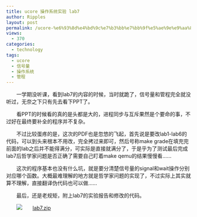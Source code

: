 ```yaml
---
title: ucore 操作系统实验 lab7
author: Ripples
layout: post
permalink: /ucore-%e6%93%8d%e4%bd%9c%e7%b3%bb%e7%bb%9f%e5%ae%9e%e9%aa%8c-lab7/
views:
  - 370
categories:
  - technology
tags:
  - ucore
  - 信号量
  - 操作系统
  - 管程
---
```

<p style="text-indent: 2em;">
  一学期没听课，看到lab7的内容的时候，当时就跪了，信号量和管程完全就没听过，无奈之下只有先去看下PPT了。
</p>

<p style="text-indent: 2em;">
  看PPT的时候看的真的是头都是大的，进程同步与互斥果然是个要命的事，不过好在最终要补全的程序并不复杂。
</p>

<!--more-->

<p style="text-indent: 2em;">
  不过比较蛋疼的是，这次的PDF也是忽悠的飞起，首先说是要改lab1-lab6的代码，可以到头来根本不用改，完全拷过来即可，然后号称make grade在填充完前面的lab之后并不能得满分，可实际是直接就满分了，于是乎为了测试最后完成lab7后哲学家问题是否正确了需要自己盯着make qemu的结果慢慢看……
</p>

<p style="text-indent: 2em;">
  这次的程序基本也没有什么坑，就是要分清楚信号量的signal和wait操作分别对应哪个函数。大概最难理解的地方就是哲学家问题的实现了，不过实际上其实就算不理解，直接翻译伪代码也可以做……
</p>

<p style="text-indent: 2em;">
  最后，还是老规矩，附上lab7的实验报告和修改的代码。
</p>

<p style="line-height: 16px; text-indent: 2em;">
  <img src="http://geekjayvic.sinaapp.com/wp-content/plugins/wp-ueditor2/ueditor/dialogs/attachment/fileTypeImages/icon_rar.gif" /><a href="http://geekjayvic-wordpress.stor.sinaapp.com/uploads/2014/12/lab7.zip">lab7.zip</a>
</p>
